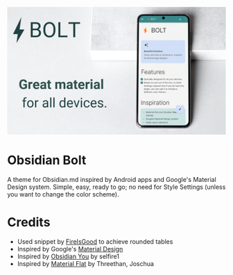 ![](https://github.com/Bluemoondragon07/Obsidian-Bolt/blob/e5adfb5e56a18668099457d9bc0413003659a05f/BOLT%20large.png)

# Obsidian **Bolt**
A theme for Obsidian.md inspired by Android apps and Google's Material Design system. Simple, easy, ready to go; no need for Style Settings (unless you want to change the color scheme).

# Credits
- Used snippet by [FireIsGood](https://forum.obsidian.md/t/adding-rounded-corners-to-markdown-tables-with-snippets-a-clean-solution/60551?u=bluemoondragon07) to achieve rounded tables
- Inspired by Google's [Material Design](https://m3.material.io/theme-builder#/custom) 
- Inspired by [Obsidian You](https://github.com/selfire1/obsidian-you-theme) by selfire1
- Inspired by [Material Flat](https://github.com/threethan/obsidian-material-flat-theme) by Threethan, Joschua
